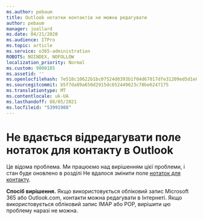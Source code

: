 ```yaml
---
ms.author: pebaum
title: Outlook нотатки контактів не можна редагувати
author: pebaum
manager: joallard
ms.date: 04/21/2020
ms.audience: ITPro
ms.topic: article
ms.service: o365-administration
ROBOTS: NOINDEX, NOFOLLOW
localization_priority: Normal
ms.custom: 9000185
ms.assetid: ''
ms.openlocfilehash: 7e518c10622b1bc07524d0393b1f04d67017dfe31209ed5d1e8283b7fc14917b
ms.sourcegitcommit: b5f7da89a650d2915dc652449623c78be6247175
ms.translationtype: MT
ms.contentlocale: uk-UA
ms.lasthandoff: 08/05/2021
ms.locfileid: "53991988"
---
```

# <a name="cant-edit-the-notes-field-for-a-contact-in-outlook"></a>Не вдається відредагувати поле нотаток для контакту в Outlook
Це відома проблема. Ми працюємо над вирішенням цієї проблеми, і стан буде оновлено в розділі Не вдалося змінити поле [нотаток для контакту](https://support.office.com/article/fb8394ce-04ce-48b5-bae4-be46f77f10fe).

**Спосіб вирішення.** Якщо використовується обліковий запис Microsoft 365 або Outlook.com, контакти можна редагувати в Інтернеті. Якщо використовується обліковий запис IMAP або POP, вирішити цю проблему наразі не можна.